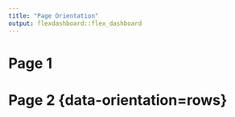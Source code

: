 ```yaml
---
title: "Page Orientation"
output: flexdashboard::flex_dashboard
---
```


Page 1
=====================================


Page 2 {data-orientation=rows}
=====================================  
